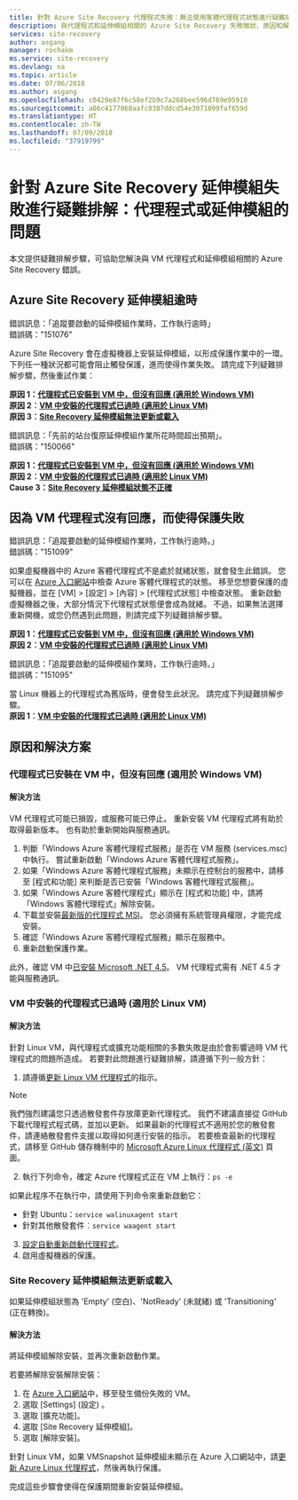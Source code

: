 ```yaml
---
title: 針對 Azure Site Recovery 代理程式失敗：無法使用客體代理程式狀態進行疑難排解 | Microsoft Docs
description: 與代理程式和延伸模組相關的 Azure Site Recovery 失敗徵狀、原因和解決方案
services: site-recovery
author: asgang
manager: rochakm
ms.service: site-recovery
ms.devlang: na
ms.topic: article
ms.date: 07/06/2018
ms.author: asgang
ms.openlocfilehash: c0429e87f6c58ef2b9c7a268bee596d769e95910
ms.sourcegitcommit: a06c4177068aafc8387ddcd54e3071099faf659d
ms.translationtype: HT
ms.contentlocale: zh-TW
ms.lasthandoff: 07/09/2018
ms.locfileid: "37919799"
---
```

# <a name="troubleshoot-azure-site-recovery-extension-failures-issues-with-the-agent-or-extension"></a>針對 Azure Site Recovery 延伸模組失敗進行疑難排解：代理程式或延伸模組的問題

本文提供疑難排解步驟，可協助您解決與 VM 代理程式和延伸模組相關的 Azure Site Recovery 錯誤。


## <a name="azure-site-recovery-extension-time-out"></a>Azure Site Recovery 延伸模組逾時  

錯誤訊息：「追蹤要啟動的延伸模組作業時，工作執行逾時」<br>
錯誤碼："151076"

 Azure Site Recovery 會在虛擬機器上安裝延伸模組，以形成保護作業中的一環。 下列任一種狀況都可能會阻止觸發保護，進而使得作業失敗。 請完成下列疑難排解步驟，然後重試作業：

**原因 1：[代理程式已安裝到 VM 中，但沒有回應 (適用於 Windows VM)](#the-agent-installed-in-the-vm-but-unresponsive-for-windows-vms)**    
**原因 2︰[VM 中安裝的代理程式已過時 (適用於 Linux VM)](#the-agent-installed-in-the-vm-is-out-of-date-for-linux-vms)**  
**原因 3︰[Site Recovery 延伸模組無法更新或載入](#the-site-recovery-extension-fails-to-update-or-load)**  

錯誤訊息：「先前的站台復原延伸模組作業所花時間超出預期」。<br>
錯誤碼："150066"<br>

**原因 1：[代理程式已安裝到 VM 中，但沒有回應 (適用於 Windows VM)](#the-agent-installed-in-the-vm-but-unresponsive-for-windows-vms)**    
**原因 2︰[VM 中安裝的代理程式已過時 (適用於 Linux VM)](#the-agent-installed-in-the-vm-is-out-of-date-for-linux-vms)**  
**Cause 3：[Site Recovery 延伸模組狀態不正確](#the-site-recovery-extension-fails-to-update-or-load)**  

## <a name="protection-fails-because-the-vm-agent-is-unresponsive"></a>因為 VM 代理程式沒有回應，而使得保護失敗

錯誤訊息：「追蹤要啟動的延伸模組作業時，工作執行逾時。」<br>
錯誤碼："151099"<br>

如果虛擬機器中的 Azure 客體代理程式不是處於就緒狀態，就會發生此錯誤。
您可以在 [Azure 入口網站](https://portal.azure.com/)中檢查 Azure 客體代理程式的狀態。 移至您想要保護的虛擬機器，並在 [VM] > [設定] > [內容] > [代理程式狀態] 中檢查狀態。 重新啟動虛擬機器之後，大部分情況下代理程式狀態便會成為就緒。 不過，如果無法選擇重新開機，或您仍然遇到此問題，則請完成下列疑難排解步驟。

**原因 1：[代理程式已安裝到 VM 中，但沒有回應 (適用於 Windows VM)](#the-agent-installed-in-the-vm-but-unresponsive-for-windows-vms)**    
**原因 2︰[VM 中安裝的代理程式已過時 (適用於 Linux VM)](#the-agent-installed-in-the-vm-is-out-of-date-for-linux-vms)**  


錯誤訊息：「追蹤要啟動的延伸模組作業時，工作執行逾時。」<br>
錯誤碼："151095"<br>

當 Linux 機器上的代理程式為舊版時，便會發生此狀況。 請完成下列疑難排解步驟。<br>
  **原因 1︰[VM 中安裝的代理程式已過時 (適用於 Linux VM)](#the-agent-installed-in-the-vm-is-out-of-date-for-linux-vms)**  
## <a name="causes-and-solutions"></a>原因和解決方案

### <a name="the-agent-installed-in-the-vm-but-unresponsive-for-windows-vms"></a>代理程式已安裝在 VM 中，但沒有回應 (適用於 Windows VM)

#### <a name="solution"></a>解決方法
VM 代理程式可能已損毀，或服務可能已停止。 重新安裝 VM 代理程式將有助於取得最新版本。 也有助於重新開始與服務通訊。

1. 判斷「Windows Azure 客體代理程式服務」是否在 VM 服務 (services.msc) 中執行。 嘗試重新啟動「Windows Azure 客體代理程式服務」。    
2. 如果「Windows Azure 客體代理程式服務」未顯示在控制台的服務中，請移至 [程式和功能] 來判斷是否已安裝「Windows 客體代理程式服務」。
4. 如果「Windows Azure 客體代理程式」顯示在 [程式和功能] 中，請將「Windows 客體代理程式」解除安裝。
5. 下載並安裝[最新版的代理程式 MSI](http://go.microsoft.com/fwlink/?LinkID=394789&clcid=0x409)。 您必須擁有系統管理員權限，才能完成安裝。
6. 確認「Windows Azure 客體代理程式服務」顯示在服務中。
7. 重新啟動保護作業。

此外，確認 VM 中[已安裝 Microsoft .NET 4.5](https://docs.microsoft.com/dotnet/framework/migration-guide/how-to-determine-which-versions-are-installed)。 VM 代理程式需有 .NET 4.5 才能與服務通訊。

### <a name="the-agent-installed-in-the-vm-is-out-of-date-for-linux-vms"></a>VM 中安裝的代理程式已過時 (適用於 Linux VM)

#### <a name="solution"></a>解決方法
針對 Linux VM，與代理程式或擴充功能相關的多數失敗是由於會影響過時 VM 代理程式的問題所造成。 若要對此問題進行疑難排解，請遵循下列一般方針：

1. 請遵循[更新 Linux VM 代理程式](../virtual-machines/linux/update-agent.md)的指示。

 > [!NOTE]
 > 我們強烈建議您只透過散發套件存放庫更新代理程式。 我們不建議直接從 GitHub 下載代理程式程式碼，並加以更新。 如果最新的代理程式不適用於您的散發套件，請連絡散發套件支援以取得如何進行安裝的指示。 若要檢查最新的代理程式，請移至 GitHub 儲存機制中的 [Microsoft Azure Linux 代理程式 (英文)](https://github.com/Azure/WALinuxAgent/releases) 頁面。

2. 執行下列命令，確定 Azure 代理程式正在 VM 上執行：`ps -e`

 如果此程序不在執行中，請使用下列命令來重新啟動它：

 * 針對 Ubuntu：`service walinuxagent start`
 * 針對其他散發套件︰`service waagent start`

3. [設定自動重新啟動代理程式](https://github.com/Azure/WALinuxAgent/wiki/Known-Issues#mitigate_agent_crash)。
4. 啟用虛擬機器的保護。



### <a name="the-site-recovery-extension-fails-to-update-or-load"></a>Site Recovery 延伸模組無法更新或載入
如果延伸模組狀態為 'Empty' (空白)、'NotReady' (未就緒) 或 'Transitioning' (正在轉換)。

#### <a name="solution"></a>解決方法

將延伸模組解除安裝，並再次重新啟動作業。

若要將解除安裝解除安裝：

1. 在 [Azure 入口網站](https://portal.azure.com/)中，移至發生備份失敗的 VM。
2. 選取 [Settings] \(設定) 。
3. 選取 [擴充功能]。
4. 選取 [Site Recovery 延伸模組]。
5. 選取 [解除安裝]。

針對 Linux VM，如果 VMSnapshot 延伸模組未顯示在 Azure 入口網站中，請[更新 Azure Linux 代理程式](../virtual-machines/linux/update-agent.md)，然後再執行保護。 

完成這些步驟會使得在保護期間重新安裝延伸模組。


